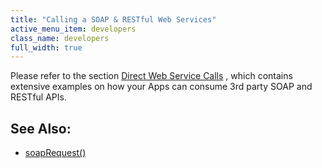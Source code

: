 ```yaml
---
title: "Calling a SOAP & RESTful Web Services"
active_menu_item: developers
class_name: developers
full_width: true
---
```



Please refer to the section [Direct Web Service Calls](calling-web-services.htm) , which contains extensive examples on how your Apps can consume 3rd party SOAP and RESTful APIs.

## See Also:

 - [soapRequest()](../../../client-api/soap-restful-ajax-calls/soaprequest)

